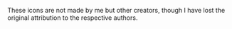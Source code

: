 These icons are not made by me but other creators, though I have lost the original attribution to the respective authors.
